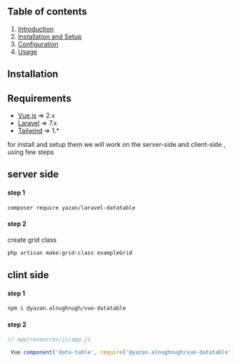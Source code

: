 ## Table of contents

  1. [Introduction](1-introduction.md)
  2. [Installation and Setup](2-Installation-and-Setup.md)
  3. [Configuration](3-Configuration.md)
  4. [Usage](4-Usage.md)




## Installation

## Requirements

* [Vue.js](https://vuejs.org/)  => 2.x
* [Laravel](http://laravel.com/docs/) => 7.x
* [Tailwind](https://tailwindcss.com/) => 1.*

for install and setup them we will work on the server-side and client-side , using few steps 
## server side 

#### step 1
```bash
composer require yazan/laravel-datatable
```
#### step 2 

create grid class 
```bash
php artisan make:grid-class exampleGrid
```

## clint side

#### step 1 
```bash
npm i @yazan.alnughnugh/vue-datatable
```
#### step 2 
```javascript
// app/resources/js/app.js

 Vue.component('data-table', require('@yazan.alnughnugh/vue-datatable').default);
```
